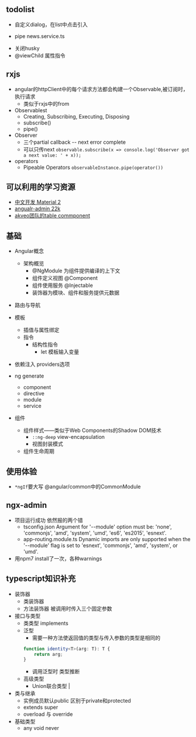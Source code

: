 ## todolist
+ 自定义dialog，在list中点击引入
- pipe news.service.ts
+ 关闭husky
+ @viewChild 属性指令


## rxjs
+ angular的httpClient中的每个请求方法都会构建一个Observable,被订阅时，执行请求
	+ 类似于rxjs中的from
+ Observablest
	+ Creating, Subscribing, Executing, Disposing
	+ subscribe()
	+ pipe()
+ Observer
	+ 三个partial callback -- next error complete
	+ 可以只传next `observable.subscribe(x => console.log('Observer got a next value: ' + x));` 
+ operators
	+ Pipeable Operators `observableInstance.pipe(operator())`

## 可以利用的学习资源
+ [中文开发 Material 2](https://github.com/stbui/angular-material-app)
+ [angualr-admin 22k](https://github.com/akveo/ngx-admin)
+ [akveo团队的table commponent](https://github.com/akveo/ng2-smart-table/)

## 基础
+ Angular概念
	+ 架构概览
		+ @NgModule 为组件提供编译的上下文
		+ 组件定义视图 @Component
		+ 组件使用服务 @Injectable
		+ 装饰器为模块、组件和服务提供元数据
+ 路由与导航
+ 模板
	+ 插值与属性绑定
	+ 指令
		+ 结构性指令
			+ let 模板输入变量
			
+ 依赖注入 providers选项
+ ng generate
	+ component
	+ directive
	+ module
	+ service
+ 组件
	+ 组件样式——类似于Web Components的Shadow DOM技术
		+ `::ng-deep` view-encapsulation 
		+ 视图封装模式
	+ 组件生命周期

## 使用体验
+ `*ngIf`要大写 @angular/common中的CommonModule




## ngx-admin
+ 项目运行成功 依然报的两个错
	+ tsconfig.json  Argument for '--module' option must be: 'none', 'commonjs', 'amd', 'system', 'umd', 'es6', 'es2015', 'esnext'.
	+ app-routing.module.ts  Dynamic imports are only supported when the '--module' flag is set to 'esnext', 'commonjs',  'amd', 'system', or 'umd'.
+ 用npm7 install了一次，各种warnings


## typescript知识补充
+ 装饰器
	+ 类装饰器
	+ 方法装饰器 被调用时传入三个固定参数
+ 接口与类型
	+ 类类型 implements
	+ 泛型
		+ 需要一种方法使返回值的类型与传入参数的类型是相同的
		```typescript
		function identity<T>(arg: T): T {
		    return arg;
		}
		```
		+ 调用泛型时  类型推断
	+ 高级类型
		+ Union联合类型 |
+ 类与继承
	+ 实例成员默认public 区别于private和protected
	+ extends super
	+ overload 与 override
+ 基础类型
	+ any void never